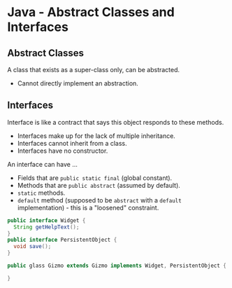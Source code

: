 # Java - Abstract Classes and Interfaces

## Abstract Classes

A class that exists as a super-class only, can be abstracted.

* Cannot directly implement an abstraction.

## Interfaces

Interface is like a contract that says this object responds to these methods.

* Interfaces make up for the lack of multiple inheritance.
* Interfaces cannot inherit from a class.
* Interfaces have no constructor.

An interface can have ...

* Fields that are `public static final` (global constant).
* Methods that are `public abstract` (assumed by default).
* `static` methods.
* `default` method (supposed to be `abstract` with a `default` implementation) - this is a "loosened" constraint.

```java
public interface Widget {
  String getHelpText();
}
public interface PersistentObject {
  void save();
}

public glass Gizmo extends Gizmo implements Widget, PersistentObject {

}
```
